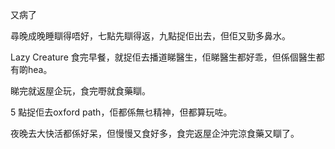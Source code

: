 又病了

尋晚成晚睡瞓得唔好，七點先瞓得返，九點捉佢出去，但佢又勁多鼻水。

Lazy Creature 食完早餐，就捉佢去播道睇醫生，佢睇醫生都好乖，但係個醫生都有啲hea。

睇完就返屋企玩，食完嘢就食藥瞓。

5 點捉佢去oxford path，佢都係無乜精神，但都算玩咗。

夜晚去大快活都係好呆，但慢慢又食好多，食完返屋企沖完涼食藥又瞓了。
